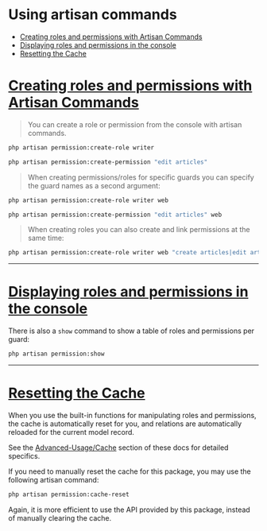 # Using artisan commands

* [Creating roles and permissions with Artisan Commands](basic-usage/using-artisan-commands/creating-roles-and-permissions-with-artisan-commands.md)
* [Displaying roles and permissions in the console](basic-usage/using-artisan-commands/displaying-roles-and-permissions-in-the-console.md)
* [Resetting the Cache](basic-usage/using-artisan-commands/resetting-the-cache.md)

# <u>Creating roles and permissions with Artisan Commands</u>

>You can create a role or permission from the console with artisan commands.

```bash
php artisan permission:create-role writer
```

```bash
php artisan permission:create-permission "edit articles"
```

>When creating permissions/roles for specific guards you can specify the guard names as a second argument:

```bash
php artisan permission:create-role writer web
```

```bash
php artisan permission:create-permission "edit articles" web
```

>When creating roles you can also create and link permissions at the same time:

```bash
php artisan permission:create-role writer web "create articles|edit articles"
```

---

# <u>Displaying roles and permissions in the console</u>

There is also a `show` command to show a table of roles and permissions per guard:

```bash
php artisan permission:show
```

---

# <u>Resetting the Cache</u>

When you use the built-in functions for manipulating roles and permissions, the cache is automatically reset for you, and relations are automatically reloaded for the current model record.

See the [Advanced-Usage/Cache](advanced-usage/cache/cache.md) section of these docs for detailed specifics.

If you need to manually reset the cache for this package, you may use the following artisan command:

```bash
php artisan permission:cache-reset
```

Again, it is more efficient to use the API provided by this package, instead of manually clearing the cache.